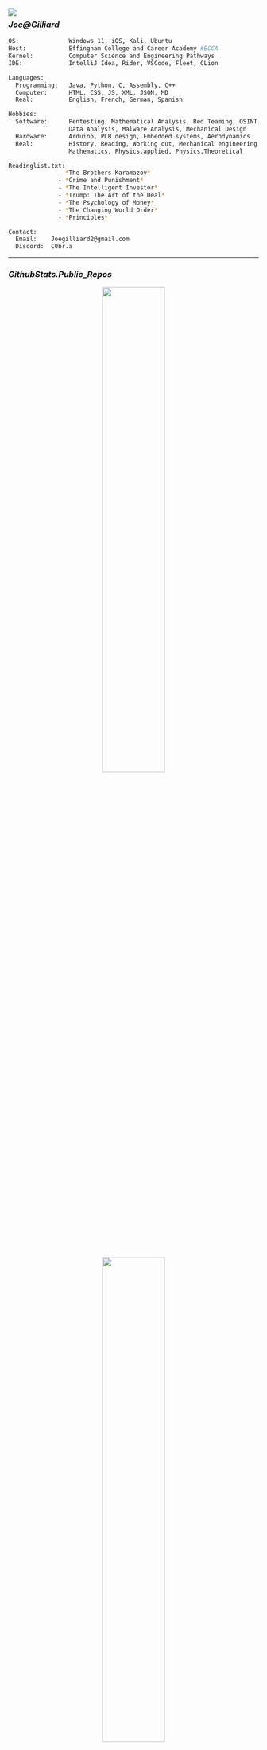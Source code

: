 <img align="left" src="https://orhun.dev/img/crow.png">

### *Joe@Gilliard*

```sh
OS:              Windows 11, iOS, Kali, Ubuntu
Host:            Effingham College and Career Academy #ECCA
Kernel:          Computer Science and Engineering Pathways
IDE:             IntelliJ Idea, Rider, VSCode, Fleet, CLion

Languages:
  Programming:   Java, Python, C, Assembly, C++
  Computer:      HTML, CSS, JS, XML, JSON, MD
  Real:          English, French, German, Spanish

Hobbies:
  Software:      Pentesting, Mathematical Analysis, Red Teaming, OSINT, 
                 Data Analysis, Malware Analysis, Mechanical Design
  Hardware:      Arduino, PCB design, Embedded systems, Aerodynamics
  Real:          History, Reading, Working out, Mechanical engineering, 
                 Mathematics, Physics.applied, Physics.Theoretical

Readinglist.txt:
              - *The Brothers Karamazov*
              - *Crime and Punishment*
              - *The Intelligent Investor*
              - *Trump: The Art of the Deal*
              - *The Psychology of Money*
              - *The Changing World Order*
              - *Principles*

Contact:
  Email:    Joegilliard2@gmail.com
  Discord:  C0br.a
```
---

### *GithubStats.Public_Repos*
<p align="center">
  <img height="50%" width="auto" src ="https://github-readme-stats.vercel.app/api?username=joegilliard&show_icons=true&count_private=true&theme=darcula&hide_border=true&hide=issues,contribs&bg_color=00000000">
  <img height="50%" width="auto" src ="https://github-readme-stats.vercel.app/api/top-langs/?username=joegilliard&layout=compact&hide_border=true&theme=darcula&bg_color=00000000&langs_count=6&hide=jupyter%20notebook,tex,css,php&exclude_repo=Pacman-AI">
  <br>
</p>
<p align="center"> <img src="https://komarev.com/ghpvc/?username=joegilliard&label=Profile%20views&color=0e75b6&style=flat" alt="joegilliard" /></p>
